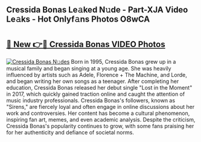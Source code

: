 ## Cressida Bonas Le𝚊ked N𝚞de - Part-XJA Video Le𝚊ks - Hot Onlyf𝚊ns Photos O8wCA

# <h2><a href="http://ac40938.deff.icu/?id=Cressida+Bonas">🔗 New 👉🔴 Cressida Bonas VIDEO Photos</a></h2>

[![Cressida Bonas N𝚞des](https://i.imgur.com/rIISA9y.gif)](http://ac40938.deff.icu/?id=Cressida+Bonas)
Born in 1995, Cressida Bonas grew up in a musical family and began singing at a young age. She was heavily influenced by artists such as Adele, Florence + The Machine, and Lorde, and began writing her own songs as a teenager. After completing her education, Cressida Bonas released her debut single "Lost in the Moment" in 2017, which quickly gained traction online and caught the attention of music industry professionals. Cressida Bonas's followers, known as "Sirens," are fiercely loyal and often engage in online discussions about her work and controversies. Her content has become a cultural phenomenon, inspiring fan art, memes, and even academic analysis. Despite the criticism, Cressida Bonas's popularity continues to grow, with some fans praising her for her authenticity and defiance of societal norms.
